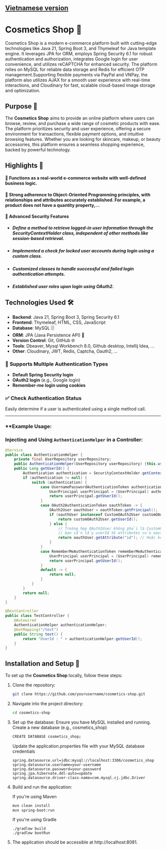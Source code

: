## [Vietnamese version](https://github.com/PhatBee/Cosmetics_Shop/blob/master/README(vi).md)


# Cosmetics Shop 💄

Cosmetics Shop is a modern e-commerce platform built with cutting-edge technologies like Java 21, Spring Boot 3, and Thymeleaf for Java template engine. It leverages JPA for ORM, employs Spring Security 6.1 for robust authentication and authorization, integrates Google login for user convenience, and utilizes reCAPTCHA for enhanced security. The platform relies on MySQL for reliable data storage and Redis for efficient OTP management.Supporting flexible payments via PayPal and VNPay, the platform also utilizes AJAX for a smooth user experience with real-time interactions, and Cloudinary for fast, scalable cloud-based image storage and optimization.

## Purpose 🎯

The **Cosmetics Shop** aims to provide an online platform where users can browse, review, and purchase a wide range of cosmetic products with ease. The platform prioritizes security and user experience, offering a secure environment for transactions, flexible payment options, and intuitive browsing features. Whether you are looking for skincare, makeup, or beauty accessories, this platform ensures a seamless shopping experience, backed by powerful technology.

## Highlights 🌟  

#### 🚀 Functions as a real-world e-commerce website with well-defined business logic.

#### 🎯 Strong adherence to Object-Oriented Programming principles, with relationships and attributes accurately established. For example, a product does not have a quantity property,...

#### 🔐 Advanced Security Features  
- ##### Define a method to retrieve logged-in user information through the SecurityContextHolder class, independent of other methods like session-based retrieval.

- ##### Implemented a check for locked user accounts during login using a custom class.

- ##### Customized classes to handle successful and failed login authentication attempts.

- ##### Established user roles upon login using OAuth2.




## Technologies Used 🛠️

- **Backend**: Java 21, Spring Boot 3, Spring Security 6.1
- **Frontend**: Thymeleaf, HTML, CSS, JavaScript
- **Database**: MySQL 🗄️
- **ORM**: JPA (Java Persistence API) 🔄
- **Version Control**: Git, GitHub 🌐
- **Tools**: Dbeaver, Mysql Workbench 8.0, Github desktop, Intellij Idea, ...
- **Other**: Cloudinary, JWT, Redis, Captcha, Oauth2, ...

### 🔐 **Supports Multiple Authentication Types**  
- **Default Spring Security login**  
- **OAuth2 login** (e.g., Google login)  
- **Remember-me login using cookies**  

### ✅ **Check Authentication Status**  
Easily determine if a user is authenticated using a single method call.  

---

### **Example Usage:
### Injecting and Using `AuthenticationHelper` in a Controller:  


```java
@Service
public class AuthenticationHelper {
    private final UserRepository userRepository;
    public AuthenticationHelper(UserRepository userRepository) {this.userRepository = userRepository;}
    public Long getUserId() {
        Authentication authentication = SecurityContextHolder.getContext().getAuthentication();
        if (authentication != null) {
            switch (authentication) {
                case UsernamePasswordAuthenticationToken authenticationToken -> {
                    UserPrincipal userPrincipal = (UserPrincipal) authentication.getPrincipal();
                    return userPrincipal.getUserId();
                }
                case OAuth2AuthenticationToken oauthToken -> {
                    OAuth2User oauthUser = oauthToken.getPrincipal();
                    if (oauthUser instanceof CustomOAuth2User customOAuth2User) {
                        return customOAuth2User.getUserId();
                    } else {
                        // Trường hợp OAuth2User không phải là CustomOAuth2User,
                        // bạn cần lấy userId từ attributes của oauthUser
                        return oauthUser.getAttribute("id"); // Hoặc key tương ứng với userId
                    }
                }
                case RememberMeAuthenticationToken rememberMeAuthenticationToken -> {
                    UserPrincipal userPrincipal = (UserPrincipal) rememberMeAuthenticationToken.getPrincipal();
                    return userPrincipal.getUserId();
                }
                default -> {
                    return null;
                }
            }
        }
        return null;
    }
}
```
```java
@RestController
public class TestController {
    @Autowired
    AuthenticationHelper authenticationHelper;
    @GetMapping("/test")
    public String test() {
        return "UserId : " + authenticationHelper.getUserId();
    }
}
```
## Installation and Setup 🚀

To set up the **Cosmetics Shop** locally, follow these steps:

1. Clone the repository:
   ```bash
   git clone https://github.com/yourusername/cosmetics-shop.git
   ```

2. Navigate into the project directory:
   ```bash
   cd cosmetics-shop
   ```

3. Set up the database:
Ensure you have MySQL installed and running.
Create a new database (e.g., cosmetics_shop)
    ```bash
    CREATE DATABASE cosmetics_shop;
    ```

    Update the application.properties file with your MySQL database credentials

    ```
    spring.datasource.url=jdbc:mysql://localhost:3306/cosmetics_shop
    spring.datasource.username=your-username
    spring.datasource.password=your-password
    spring.jpa.hibernate.ddl-auto=update
    spring.datasource.driver-class-name=com.mysql.cj.jdbc.Driver
    ```


4. Build and run the application:

    If you're using Maven
    ```bash
    mvn clean install
    mvn spring-boot:run
    ```

    If you're using Gradle
     ```
    ./gradlew build
    ./gradlew bootRun
    ```


5. The application should be accessible at http://localhost:8081.
